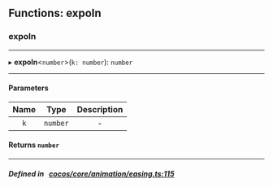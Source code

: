 ## Functions: expoIn

### expoIn


___
▸ **expoIn**<`number`\>(`k: number`): `number`
___


#### Parameters

| Name | Type | Description |
| :------: | :------: | :------: |
| `k` | `number` | - |

#### Returns `number` 
___


##### Defined in &nbsp;   [cocos/core/animation/easing.ts:115](https://github.com/cocos-creator/engine/blob/c7bf6b8a9/cocos/core/animation/easing.ts#L115)&nbsp;
